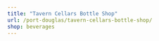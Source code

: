 ```yaml
---
title: "Tavern Cellars Bottle Shop"
url: /port-douglas/tavern-cellars-bottle-shop/
shop: beverages
---
```

